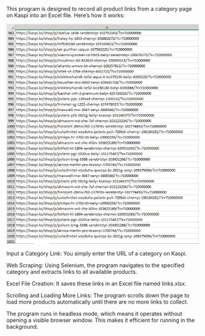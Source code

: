 This program is designed to record all product links from a category page on Kaspi into an Excel file. Here’s how it works:

![Screenshot](https://github.com/PoweRFullGG/ProductParserKaspi/blob/main/Screenshot_234.png)

Input a Category Link: You simply enter the URL of a category on Kaspi.

Web Scraping: Using Selenium, the program navigates to the specified category and extracts links to all available products.

Excel File Creation: It saves these links in an Excel file named links.xlsx.

Scrolling and Loading More Links: The program scrolls down the page to load more products automatically until there are no more links to collect.

The program runs in headless mode, which means it operates without opening a visible browser window. This makes it efficient for running in the background.
